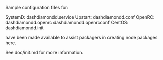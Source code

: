 Sample configuration files for:

SystemD: dashdiamondd.service
Upstart: dashdiamondd.conf
OpenRC:  dashdiamondd.openrc
         dashdiamondd.openrcconf
CentOS:  dashdiamondd.init

have been made available to assist packagers in creating node packages here.

See doc/init.md for more information.
